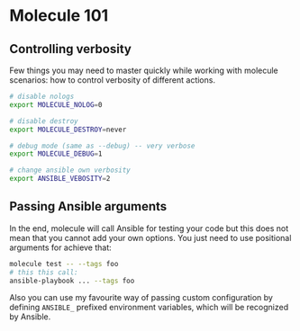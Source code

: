 # Molecule 101

## Controlling verbosity

Few things you may need to master quickly while working with molecule scenarios: how to control verbosity of different actions.

```bash
# disable nologs
export MOLECULE_NOLOG=0

# disable destroy
export MOLECULE_DESTROY=never

# debug mode (same as --debug) -- very verbose
export MOLECULE_DEBUG=1

# change ansible own verbosity
export ANSIBLE_VEBOSITY=2
```

## Passing Ansible arguments

In the end, molecule will call Ansible for testing your code but this does not mean that you cannot add your own options. You just need to use positional arguments for achieve that: 

```bash
molecule test -- --tags foo
# this this call:
ansible-playbook ... --tags foo
```

Also you can use my favourite way of passing custom configuration by defining `ANSIBLE_` prefixed environment variables, which will be recognized by Ansible.



